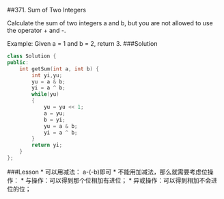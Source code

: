 ##371. Sum of Two Integers


Calculate the sum of two integers a and b, but you are not allowed to use the operator + and -.

Example:
Given a = 1 and b = 2, return 3. 
###Solution
```C++
class Solution {
public:
    int getSum(int a, int b) {
        int yi,yu;
        yu = a & b;
        yi = a ^ b;
        while(yu)
        {
            yu = yu << 1;
            a = yu;
            b = yi;
            yu = a & b;
            yi = a ^ b;
        }
        return yi;
    }
};
```
###Lesson
* 
可以用减法： a-(-b)即可
* 
不能用加减法，那么就需要考虑位操作：
    * 
与操作：可以得到那个位相加有进位；
    * 
异或操作：可以得到相加不会进位的位；